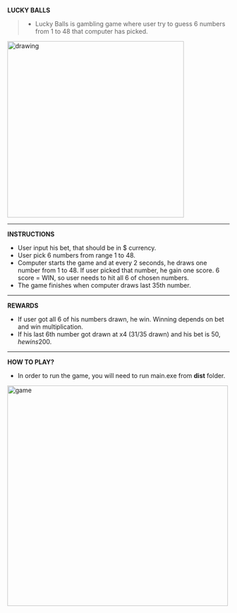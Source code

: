 **LUCKY BALLS**

>- Lucky Balls is gambling game where user try to guess 6 numbers from 1 to 48 that computer has picked. 
<img src="https://www.nicepng.com/png/detail/417-4177877_nsoft-lucky-six.png" alt="drawing" width="400"/>

___
**INSTRUCTIONS**
- User input his bet, that should be in $ currency. 
- User pick 6 numbers from range 1 to 48.
- Computer starts the game and at every 2 seconds, he draws one number from 1 to 48. If user picked that number, he gain one score. 6 score = WIN, so user needs to hit all 6 of chosen numbers.
- The game finishes when computer draws last 35th number. 
___
**REWARDS**
- If user got all 6 of his numbers drawn, he win. Winning depends on bet and win multiplication. 
- If his last 6th number got drawn at x4 (31/35 drawn) and his bet is 50$, he wins 200$.
___
**HOW TO PLAY?**
- In order to run the game, you will need to run main.exe from **dist** folder. 

<img src="https://i.ibb.co/J2QQ9LD/1.png" alt="game" width="500"/>
